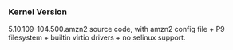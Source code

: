 ### Kernel Version

5.10.109-104.500.amzn2 source code, with amzn2 config file + P9 filesystem +
builtin virtio drivers + no selinux support.
